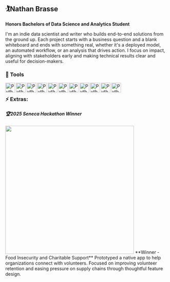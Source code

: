 ## 🏌️Nathan Brasse

**Honors Bachelors of Data Science and Analytics Student**

I'm an indie data scientist and writer who builds end-to-end solutions from the ground up. Each project starts with a business question and a blank whiteboard and ends with something real, whether it's a deployed model, an automated workflow, or an analysis that drives action. I focus on impact, aligning with stakeholders early and making technical results clear and useful for decision-makers.

### 🧰 Tools

<img align="left" alt="Python" width="30px" style="padding-right;10x" src="https://cdn.jsdelivr.net/gh/devicons/devicon@latest/icons/python/python-original.svg" />
<img align="left" alt="Python" width="30px" style="padding-right;10x" src="https://cdn.jsdelivr.net/gh/devicons/devicon@latest/icons/r/r-original.svg" />          
<img align="left" alt="Python" width="30px" style="padding-right;10x" src="https://cdn.jsdelivr.net/gh/devicons/devicon@latest/icons/jupyter/jupyter-original-wordmark.svg" />     
<img align="left" alt="Python" width="30px" style="padding-right;10x" src="https://cdn.jsdelivr.net/gh/devicons/devicon@latest/icons/pandas/pandas-original-wordmark.svg" />
<img align="left" alt="Python" width="30px" style="padding-right;10x" src="https://cdn.jsdelivr.net/gh/devicons/devicon@latest/icons/apachespark/apachespark-original-wordmark.svg" />          
<img align="left" alt="Python" width="30px" style="padding-right;10x" src="https://cdn.jsdelivr.net/gh/devicons/devicon@latest/icons/numpy/numpy-original-wordmark.svg" />
<img align="left" alt="Python" width="30px" style="padding-right;10x" src="https://cdn.jsdelivr.net/gh/devicons/devicon@latest/icons/scikitlearn/scikitlearn-original.svg" />
<img align="left" alt="Python" width="30px" style="padding-right;10x" src="https://cdn.jsdelivr.net/gh/devicons/devicon@latest/icons/matplotlib/matplotlib-original-wordmark.svg" />
<img align="left" alt="Python" width="30px" style="padding-right;10x" src="https://cdn.jsdelivr.net/gh/devicons/devicon@latest/icons/matlab/matlab-original.svg" />
<img align="left" alt="Python" width="30px" style="padding-right;10x" src="https://cdn.jsdelivr.net/gh/devicons/devicon@latest/icons/html5/html5-plain-wordmark.svg" />
<img align="left" alt="Python" width="30px" style="padding-right;10x" src="https://cdn.jsdelivr.net/gh/devicons/devicon@latest/icons/tailwindcss/tailwindcss-original.svg" /><br>

### ⚡ Extras:
##### 🏆2025 Seneca Hackathon Winner
<img src="./assets/Hackathon Winner's Badge.png" width="400"/>
**Winner - Food Insecurity and Charitable Support**
Prototyped a native app to help organizations connect with volunteers. Focused on improving volunteer retention and easing pressure on supply chains through thoughtful feature design.
<!--
**nathanbrasse/nathanbrasse** is a ✨ _special_ ✨ repository because its `README.md` (this file) appears on your GitHub profile.

Here are some ideas to get you started:

- 🔭 I’m currently working on ...
- 🌱 I’m currently learning ...
- 👯 I’m looking to collaborate on ...
- 🤔 I’m looking for help with ...
- 💬 Ask me about ...
- 📫 How to reach me: ...
- 😄 Pronouns: ...
- ⚡ Fun fact: ...

### 🚧 Current Projects

-->
